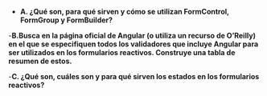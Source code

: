 - **A. ¿Qué son, para qué sirven y cómo se utilizan FormControl, FormGroup y FormBuilder?** 

-**B.Busca en la página oficial de Angular (o utiliza un recurso de O’Reilly) en el que se especifiquen todos los validadores que incluye Angular para ser utilizados en los formularios reactivos. Construye una tabla de resumen de estos.**

-**C. ¿Qué son, cuáles son y para qué sirven los estados en los formularios reactivos?**